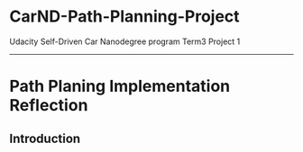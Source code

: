 # CarND-Path-Planning-Project
Udacity Self-Driven Car Nanodegree program Term3 Project 1 

---

# Path Planing Implementation Reflection

## Introduction
